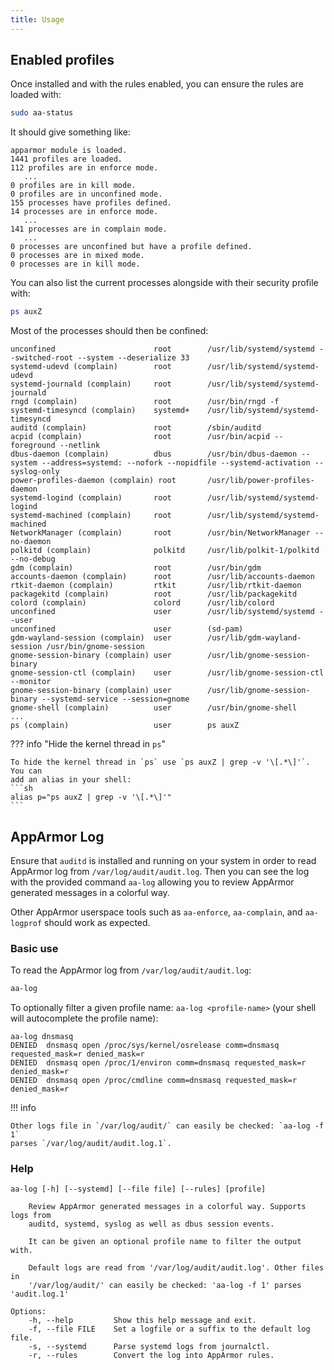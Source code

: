 ```yaml
---
title: Usage
---
```


## Enabled profiles

Once installed and with the rules enabled, you can ensure the rules are loaded
with:
```sh
sudo aa-status
```

It should give something like:
```
apparmor module is loaded.
1441 profiles are loaded.
112 profiles are in enforce mode.
   ...
0 profiles are in kill mode.
0 profiles are in unconfined mode.
155 processes have profiles defined.
14 processes are in enforce mode.
   ...
141 processes are in complain mode.
   ...
0 processes are unconfined but have a profile defined.
0 processes are in mixed mode.
0 processes are in kill mode.
```

You can also list the current processes alongside with their security profile with:
```sh
ps auxZ
```

Most of the processes should then be confined:
```
unconfined                      root        /usr/lib/systemd/systemd --switched-root --system --deserialize 33
systemd-udevd (complain)        root        /usr/lib/systemd/systemd-udevd
systemd-journald (complain)     root        /usr/lib/systemd/systemd-journald
rngd (complain)                 root        /usr/bin/rngd -f
systemd-timesyncd (complain)    systemd+    /usr/lib/systemd/systemd-timesyncd
auditd (complain)               root        /sbin/auditd
acpid (complain)                root        /usr/bin/acpid --foreground --netlink
dbus-daemon (complain)          dbus        /usr/bin/dbus-daemon --system --address=systemd: --nofork --nopidfile --systemd-activation --syslog-only
power-profiles-daemon (complain) root       /usr/lib/power-profiles-daemon
systemd-logind (complain)       root        /usr/lib/systemd/systemd-logind
systemd-machined (complain)     root        /usr/lib/systemd/systemd-machined
NetworkManager (complain)       root        /usr/bin/NetworkManager --no-daemon
polkitd (complain)              polkitd     /usr/lib/polkit-1/polkitd --no-debug
gdm (complain)                  root        /usr/bin/gdm
accounts-daemon (complain)      root        /usr/lib/accounts-daemon
rtkit-daemon (complain)         rtkit       /usr/lib/rtkit-daemon
packagekitd (complain)          root        /usr/lib/packagekitd
colord (complain)               colord      /usr/lib/colord
unconfined                      user        /usr/lib/systemd/systemd --user
unconfined                      user        (sd-pam)
gdm-wayland-session (complain)  user        /usr/lib/gdm-wayland-session /usr/bin/gnome-session
gnome-session-binary (complain) user        /usr/lib/gnome-session-binary
gnome-session-ctl (complain)    user        /usr/lib/gnome-session-ctl --monitor
gnome-session-binary (complain) user        /usr/lib/gnome-session-binary --systemd-service --session=gnome
gnome-shell (complain)          user        /usr/bin/gnome-shell
...
ps (complain)                   user        ps auxZ
```

??? info "Hide the kernel thread in `ps`"

    To hide the kernel thread in `ps` use `ps auxZ | grep -v '\[.*\]'`. You can
    add an alias in your shell:
    ```sh
    alias p="ps auxZ | grep -v '\[.*\]'"
    ```


## AppArmor Log

Ensure that `auditd` is installed and running on your system in order to read
AppArmor log from `/var/log/audit/audit.log`. Then you can see the log with the
provided command `aa-log` allowing you to review AppArmor generated messages in
a colorful way.

Other AppArmor userspace tools such as `aa-enforce`, `aa-complain`, and `aa-logprof`
should work as expected.


### Basic use

To read the AppArmor log from `/var/log/audit/audit.log`:
```sh
aa-log
```

To optionally filter a given profile name: `aa-log <profile-name>` (your shell will autocomplete the profile name):
```
aa-log dnsmasq
DENIED  dnsmasq open /proc/sys/kernel/osrelease comm=dnsmasq requested_mask=r denied_mask=r
DENIED  dnsmasq open /proc/1/environ comm=dnsmasq requested_mask=r denied_mask=r
DENIED  dnsmasq open /proc/cmdline comm=dnsmasq requested_mask=r denied_mask=r
```

!!! info

    Other logs file in `/var/log/audit/` can easily be checked: `aa-log -f 1`
    parses `/var/log/audit/audit.log.1`.


### Help

```
aa-log [-h] [--systemd] [--file file] [--rules] [profile]

    Review AppArmor generated messages in a colorful way. Supports logs from
    auditd, systemd, syslog as well as dbus session events.

    It can be given an optional profile name to filter the output with.

    Default logs are read from '/var/log/audit/audit.log'. Other files in 
    '/var/log/audit/' can easily be checked: 'aa-log -f 1' parses 'audit.log.1' 

Options:
    -h, --help         Show this help message and exit.
    -f, --file FILE    Set a logfile or a suffix to the default log file.
    -s, --systemd      Parse systemd logs from journalctl.
    -r, --rules        Convert the log into AppArmor rules.
```
